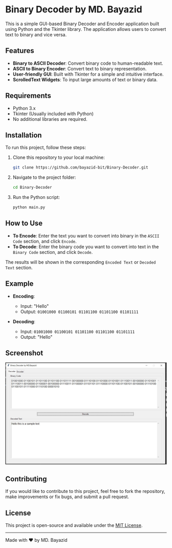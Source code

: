 # Binary Decoder by MD. Bayazid

This is a simple GUI-based Binary Decoder and Encoder application built using Python and the Tkinter library. The application allows users to convert text to binary and vice versa.

## Features

- **Binary to ASCII Decoder**: Convert binary code to human-readable text.
- **ASCII to Binary Encoder**: Convert text to binary representation.
- **User-friendly GUI**: Built with Tkinter for a simple and intuitive interface.
- **ScrolledText Widgets**: To input large amounts of text or binary data.

## Requirements

- Python 3.x
- Tkinter (Usually included with Python)
- No additional libraries are required.

## Installation

To run this project, follow these steps:

1. Clone this repository to your local machine:
    ```bash
    git clone https://github.com/bayazid-bit/Binary-Decoder.git
    ```

2. Navigate to the project folder:
    ```bash
    cd Binary-Decoder
    ```

3. Run the Python script:
    ```bash
    python main.py
    ```

## How to Use

- **To Encode**: Enter the text you want to convert into binary in the `ASCII Code` section, and click `Encode`.
- **To Decode**: Enter the binary code you want to convert into text in the `Binary Code` section, and click `Decode`.

The results will be shown in the corresponding `Encoded Text` or `Decoded Text` section.

## Example

- **Encoding**: 
    - Input: "Hello"
    - Output: `01001000 01100101 01101100 01101100 01101111`
  
- **Decoding**: 
    - Input: `01001000 01100101 01101100 01101100 01101111`
    - Output: "Hello"

## Screenshot

![Binary Decoder Screenshot](screenshot.jpg)

## Contributing

If you would like to contribute to this project, feel free to fork the repository, make improvements or fix bugs, and submit a pull request.

## License

This project is open-source and available under the [MIT License](LICENSE).

---

Made with ❤️ by MD. Bayazid
